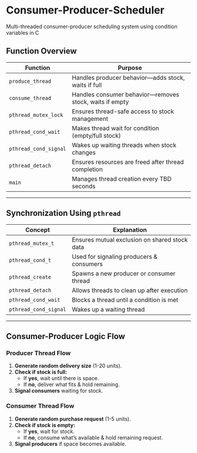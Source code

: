 # Consumer-Producer-Scheduler
Multi-threaded consumer-producer scheduling system using condition variables in C

## **Function Overview**

| Function               | Purpose                                              |
|------------------------|------------------------------------------------------|
| `produce_thread`       | Handles producer behavior—adds stock, waits if full |
| `consume_thread`       | Handles consumer behavior—removes stock, waits if empty |
| `pthread_mutex_lock`   | Ensures thread-safe access to stock management      |
| `pthread_cond_wait`    | Makes thread wait for condition (empty/full stock)  |
| `pthread_cond_signal`  | Wakes up waiting threads when stock changes         |
| `pthread_detach`       | Ensures resources are freed after thread completion |
| `main`                | Manages thread creation every TBD seconds            |

---

## **Synchronization Using `pthread`**

| Concept              | Explanation                                       |
|----------------------|---------------------------------------------------|
| `pthread_mutex_t`   | Ensures mutual exclusion on shared stock data     |
| `pthread_cond_t`    | Used for signaling producers & consumers          |
| `pthread_create`    | Spawns a new producer or consumer thread          |
| `pthread_detach`    | Allows threads to clean up after execution        |
| `pthread_cond_wait` | Blocks a thread until a condition is met          |
| `pthread_cond_signal` | Wakes up a waiting thread                        |

---

## **Consumer-Producer Logic Flow**

### **Producer Thread Flow**
1. **Generate random delivery size** (1-20 units).
2. **Check if stock is full:**
   - If **yes**, wait until there is space.
   - If **no**, deliver what fits & hold remaining.
3. **Signal consumers** waiting for stock.

### **Consumer Thread Flow**
1. **Generate random purchase request** (1-5 units).
2. **Check if stock is empty:**
   - If **yes**, wait for stock.
   - If **no**, consume what’s available & hold remaining request.
3. **Signal producers** if space becomes available.
